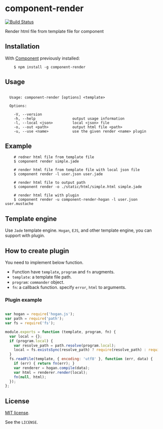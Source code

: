 # component-render

[![Build Status](https://travis-ci.org/Frapwings/component-render.png?branch=master)](https://travis-ci.org/Frapwings/component-render)

Render html file from template file for component



## Installation

With [Component](http://github.com/component/component) previously installed:

```
    $ npm install -g component-render
```


## Usage

```

  Usage: component-render [options] <template>

  Options:

    -V, --version              
    -h, --help                 output usage information
    -l, --local <json>         local <json> file
    -o, --out <path>           output html file <path>
    -u, --use <name>           use the given render <name> plugin

```


## Example

```
    # redner html file from template file
    $ component render simple.jade

    # render html file from template file with local json file
    $ component render -l user.json user.jade

    # render html file to output path
    $ component render -o ./static/html/simple.html simple.jade

    # render html file with plugin
    $ component render -u component-render-hogan -l user.json user.mustache

```

## Template engine
Use `Jade` template engine. `Hogan`, `EJS`, and other template engine, you can support with plugin.


## How to create plugin
You need to implement below function.

- Function have `template`, `program` and `fn` arugments.
- `template`: a template file path.
- `program`: `commander` object.
- `fn`: a callback function. specify `error`, `html` to arguments.

### Plugin example
```javascript

var hogan = require('hogan.js');
var path = require('path');
var fs = require('fs');

module.exports = function (template, program, fn) {
  var local = {};
  if (program.local) {
    var resolve_path = path.resolve(program.local);
    local = fs.existsSync(resolve_path) ? require(resolve_path) : require(resolve_path + '.json');
  }
  fs.readFile(template, { encoding: 'utf8' }, function (err, data) {
    if (err) { return fn(err); }
    var renderer = hogan.compile(data);
    var html = renderer.render(local);
    fn(null, html);
  });
};

```


## License

[MIT license](http://www.opensource.org/licenses/mit-license.php).

See the `LICENSE`.
